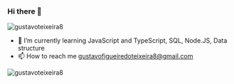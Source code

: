 ### Hi there 👋

<p align="left"> <img src="https://komarev.com/ghpvc/?username=gustavoteixeira8" alt="gustavoteixeira8" /> </p>

- 🌱 I’m currently learning JavaScript and TypeScript, SQL, Node.JS, Data structure
- 📫 How to reach me gustavofigueiredoteixeira8@gmail.com

<p align="left">
<img src="https://github-readme-stats.vercel.app/api?username=gustavoteixeira8&show_icons=true" alt="gustavoteixeira8"/> 
</p>
